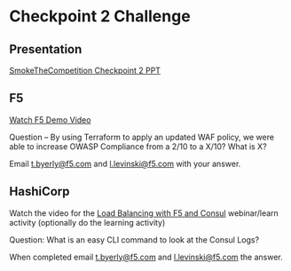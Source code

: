 # Checkpoint 2 Challenge

## Presentation

[SmokeTheCompetition Checkpoint 2 PPT](https://github.com/F5ChannelSE/stc/blob/main/SmokeTheCompetitionCP2.pdf)

## F5

[Watch F5 Demo Video](https://www.youtube.com/watch?v=Eu6jZ8XDGsE)

Question – By using Terraform to apply an updated WAF policy, we were able to increase OWASP Compliance from a 2/10 to a X/10?  What is X?

Email t.byerly@f5.com and l.levinski@f5.com with your answer.

## HashiCorp

Watch the video for the [Load Balancing with F5 and Consul](https://learn.hashicorp.com/tutorials/consul/load-balancing-f5) webinar/learn activity (optionally do the learning activity)
       

Question:  What is an easy CLI command to look at the Consul Logs?



When completed email t.byerly@f5.com and l.levinski@f5.com the answer.

